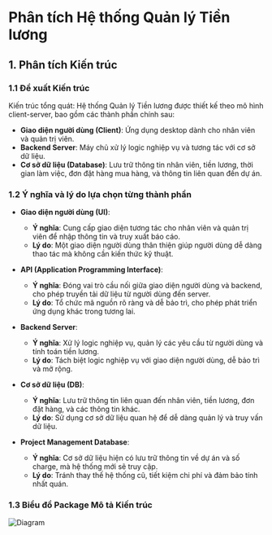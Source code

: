 
# Phân tích Hệ thống Quản lý Tiền lương

## 1. Phân tích Kiến trúc

### 1.1 Đề xuất Kiến trúc
Kiến trúc tổng quát: Hệ thống Quản lý Tiền lương được thiết kế theo mô hình client-server, bao gồm các thành phần chính sau:

- **Giao diện người dùng (Client)**: Ứng dụng desktop dành cho nhân viên và quản trị viên.
- **Backend Server**: Máy chủ xử lý logic nghiệp vụ và tương tác với cơ sở dữ liệu.
- **Cơ sở dữ liệu (Database)**: Lưu trữ thông tin nhân viên, tiền lương, thời gian làm việc, đơn đặt hàng mua hàng, và thông tin liên quan đến dự án.

### 1.2 Ý nghĩa và lý do lựa chọn từng thành phần
- **Giao diện người dùng (UI)**:
  - **Ý nghĩa**: Cung cấp giao diện tương tác cho nhân viên và quản trị viên để nhập thông tin và truy xuất báo cáo.
  - **Lý do**: Một giao diện người dùng thân thiện giúp người dùng dễ dàng thao tác mà không cần kiến thức kỹ thuật.

- **API (Application Programming Interface)**:
  - **Ý nghĩa**: Đóng vai trò cầu nối giữa giao diện người dùng và backend, cho phép truyền tải dữ liệu từ người dùng đến server.
  - **Lý do**: Tổ chức mã nguồn rõ ràng và dễ bảo trì, cho phép phát triển ứng dụng khác trong tương lai.

- **Backend Server**:
  - **Ý nghĩa**: Xử lý logic nghiệp vụ, quản lý các yêu cầu từ người dùng và tính toán tiền lương.
  - **Lý do**: Tách biệt logic nghiệp vụ với giao diện người dùng, dễ bảo trì và mở rộng.

- **Cơ sở dữ liệu (DB)**:
  - **Ý nghĩa**: Lưu trữ thông tin liên quan đến nhân viên, tiền lương, đơn đặt hàng, và các thông tin khác.
  - **Lý do**: Sử dụng cơ sở dữ liệu quan hệ để dễ dàng quản lý và truy vấn dữ liệu.

- **Project Management Database**:
  - **Ý nghĩa**: Cơ sở dữ liệu hiện có lưu trữ thông tin về dự án và số charge, mà hệ thống mới sẽ truy cập.
  - **Lý do**: Tránh thay thế hệ thống cũ, tiết kiệm chi phí và đảm bảo tính nhất quán.
### 1.3 Biểu đồ Package Mô tả Kiến trúc

![Diagram](https://www.plantuml.com/plantuml/png/NO-n3e8m48RtFiM5dLSmY3gGQCBYH1ZEUXAqN4dl68ZntIscHiFMVFtptVyNeXXq6fmPqJwm8yXshYVM39u6e3aB1QXOATpGKcjUvXSiuuFucfBRkceXppVGb9FqJ29mz5rlMmDhb79xLBoWhAnVchI7ONH-9eA5Vrmrpi4xzmU2lvDLE257mq2iwIzgLmFIvQMhAMBtEFmD)
